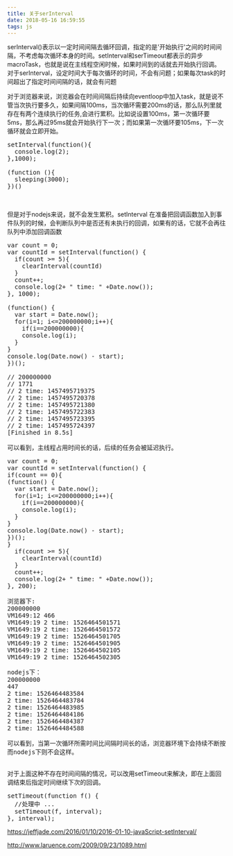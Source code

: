 ```yaml
---
title: 关于serInterval
date: 2018-05-16 16:59:55
tags: js
---
```


serInterval()表示以一定时间间隔去循环回调，指定的是'开始执行'之间的时间间隔，不考虑每次循环本身的时间。setInterval和serTimeout都表示的异步macroTask，也就是说在主线程空闲时候，如果时间到的话就去开始执行回调。对于serInterval，设定时间大于每次循环的时间，不会有问题；如果每次task的时间超出了指定时间间隔的话，就会有问题

对于浏览器来说，浏览器会在时间间隔后持续向eventloop中加入task，就是说不管当次执行要多久，如果间隔100ms，当次循环需要200ms的话，那么队列里就存在有两个连续执行的任务,会进行累积。比如说设置100ms，第一次循环要5ms，那么再过95ms就会开始执行下一次；而如果第一次循环要105ms，下一次循环就会立即开始。
<pre>
setInterval(function(){
  console.log(2);
},1000);

(function (){
  sleeping(3000);
})()

<!-- 等到第二行语句运行完成以后，立刻连续输出三个2，然后开始每隔1000毫秒，输出一个2。也就是说，setIntervel具有累积效应，如果某个操作特别耗时，超过了setInterval的时间间隔，排在后面的操作会被累积起来，然后在很短的时间内连续触发，这可能或造成性能问题（比如集中发出Ajax请求） -->
</pre>

但是对于nodejs来说，就不会发生累积。setInterval 在准备把回调函数加入到事件队列的时候，会判断队列中是否还有未执行的回调，如果有的话，它就不会再往队列中添加回调函数
<pre>
var count = 0;
var countId = setInterval(function() {
  if(count >= 5){
    clearInterval(countId)
  }
  count++;
  console.log(2+ " time: " +Date.now());
}, 1000);

(function() {
  var start = Date.now();
  for(i=1; i<=200000000;i++){
    if(i==200000000){
    console.log(i);
  }
}
console.log(Date.now() - start);
})();

// 200000000
// 1771
// 2 time: 1457495719375
// 2 time: 1457495720378
// 2 time: 1457495721380
// 2 time: 1457495722383
// 2 time: 1457495723395
// 2 time: 1457495724397
[Finished in 8.5s]

可以看到，主线程占用时间长的话，后续的任务会被延迟执行。
</pre>

<pre>
var count = 0;
var countId = setInterval(function() {
if(count == 0){
(function() {
  var start = Date.now();
  for(i=1; i<=200000000;i++){
    if(i==200000000){
    console.log(i);
  }
}
console.log(Date.now() - start);
})();
}
  if(count >= 5){
    clearInterval(countId)
  }
  count++;
  console.log(2+ " time: " +Date.now());
}, 200);

浏览器下:
200000000
VM1649:12 466
VM1649:19 2 time: 1526464501571
VM1649:19 2 time: 1526464501572
VM1649:19 2 time: 1526464501705
VM1649:19 2 time: 1526464501905
VM1649:19 2 time: 1526464502105
VM1649:19 2 time: 1526464502305

nodejs下：
200000000
447
2 time: 1526464483584
2 time: 1526464483784
2 time: 1526464483985
2 time: 1526464484186
2 time: 1526464484387
2 time: 1526464484588

可以看到，当第一次循环所需时间比间隔时间长的话，浏览器环境下会持续不断按实际间隔加回调，同时第一次的执行时间直接导致后面的执行时间往后推，第一次的时间=第二次时间，第二次时间+133=第三次时间，466-400=66，加上133正好是200。就是说浏览器下所有的回调首先按固定时间间隔排好，如果某次回调执行时间长于间隔时间的话，就会把导致下次乃至更下次的回调执行时间往后推迟。这样就可能导致两次回调不存在时间间隔的情况。
而nodejs下则不会这样。

</pre>
对于上面这种不存在时间间隔的情况，可以改用setTimeout来解决，即在上面回调结束后指定时间继续下次的回调。
<pre>
setTimeout(function f() {
  //处理中 ...
  setTimeout(f, interval);
}, interval);
</pre>


https://jeffjade.com/2016/01/10/2016-01-10-javaScript-setInterval/

http://www.laruence.com/2009/09/23/1089.html
